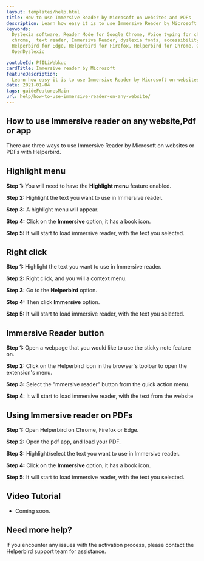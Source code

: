 ```yaml
---
layout: templates/help.html
title: How to use Immersive Reader by Microsoft on websites and PDFs
description: Learn how easy it is to use Immersive Reader by Microsoft on websites and PDFs
keywords:
  Dyslexia software, Reader Mode for Google Chrome, Voice typing for chrome, Text to speech for
  chrome,  text reader, Immersive Reader, dyslexia fonts, accessibility software, dyslexia software,
  Helperbird for Edge, Helperbird for Firefox, Helperbird for Chrome, Opendyslexic for Chrome,
  OpenDyslexic

youtubeId: PfILiWebkuc
cardTitle: Immersive reader by Microsoft
featureDescription:
  Learn how easy it is to use Immersive Reader by Microsoft on websites and PDFs
date: 2021-01-04
tags: guideFeaturesMain
url: help/how-to-use-immersive-reader-on-any-website/
---
```


## How to use Immersive reader on any website,Pdf or app

There are three ways to use Immersive Reader by Microsoft on websites or PDFs with Helperbird.


## Highlight menu

**Step 1:** You will need to have the **Highlight menu** feature enabled.

**Step 2:** Highlight the text you want to use in Immersive reader.

**Step 3:** A highlight menu will appear.

**Step 4:** Click on the **Immersive** option, it has a book icon.

**Step 5:** It will start to load immersive reader, with the text you selected.


## Right click

**Step 1:** Highlight the text you want to use in Immersive reader.

**Step 2:** Right click, and you will a context menu.

**Step 3:** Go to the **Helperbird** option.

**Step 4:** Then click **Immersive** option.

**Step 5:** It will start to load immersive reader, with the text you selected.

## Immersive Reader button

**Step 1:** Open a webpage that you would like to use the sticky note feature on.

**Step 2:** Click on the Helperbird icon in the browser's toolbar to open the extension's menu.

**Step 3:** Select the "mmersive reader" button from the quick action menu.

**Step 4:** It will start to load immersive reader, with the text from the website


## Using Immersive reader on PDFs

**Step 1:** Open Helperbird on Chrome, Firefox or Edge.

**Step 2:** Open the pdf app, and load your PDF.

**Step 3:** Highlight/select the text you want to use in Immersive reader.

**Step 4:** Click on the **Immersive** option, it has a book icon.

**Step 5:** It will start to load immersive reader, with the text you selected.




## Video Tutorial

- Coming soon.



## Need more help?

If you encounter any issues with the activation process, please contact the Helperbird support team for assistance.


